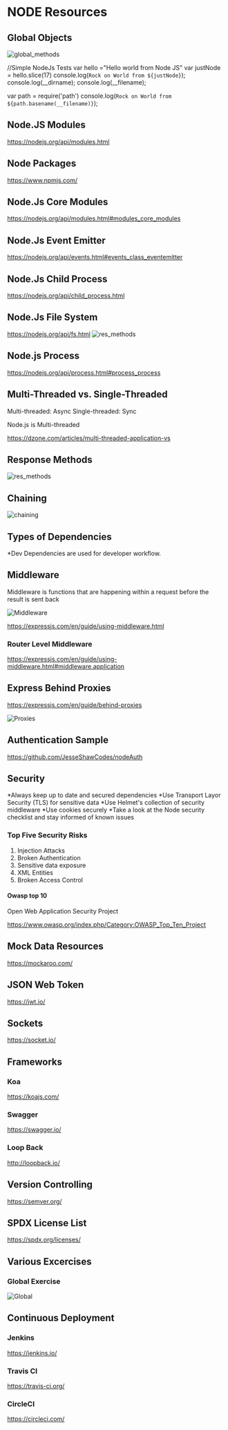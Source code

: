 # NODE Resources

## Global Objects
![global_methods](/public/global.png "Title is optional")


//Simple NodeJs Tests
var hello ="Hello world from Node JS"
var justNode = hello.slice(17)
console.log(`Rock on World from ${justNode}`);
console.log(__dirname);
console.log(__filename);

var path = require('path')
console.log(`Rock on World from ${path.basename(__filename)}`);

## Node.JS Modules

https://nodejs.org/api/modules.html

## Node Packages

https://www.npmjs.com/

## Node.Js Core Modules

https://nodejs.org/api/modules.html#modules_core_modules

## Node.Js Event Emitter

https://nodejs.org/api/events.html#events_class_eventemitter

## Node.Js Child Process

https://nodejs.org/api/child_process.html

## Node.Js File System
https://nodejs.org/api/fs.html
![res_methods](/public/readfiles.png "Title is optional")



## Node.js Process
https://nodejs.org/api/process.html#process_process

## Multi-Threaded vs. Single-Threaded

Multi-threaded: Async
Single-threaded: Sync

Node.js is Multi-threaded

https://dzone.com/articles/multi-threaded-application-vs

## Response Methods

![res_methods](/public/res_methods.png "Title is optional")

## Chaining

![chaining](/public/chaining.png "Title is optional")

## Types of Dependencies

*Dev Dependencies are used for developer workflow. 

## Middleware

Middleware is functions that are happening within a request before the result is sent back

![Middleware](/public/middleware.png "Title is optional")

https://expressjs.com/en/guide/using-middleware.html

### Router Level Middleware

https://expressjs.com/en/guide/using-middleware.html#middleware.application

## Express Behind Proxies

https://expressjs.com/en/guide/behind-proxies

![Proxies](/public/proxies.png "Title is optional")

## Authentication Sample

https://github.com/JesseShawCodes/nodeAuth

## Security

*Always keep up to date and secured dependencies
*Use Transport Layor Security (TLS) for sensitive data
*Use Helmet's collection of security middleware
*Use cookies securely
*Take a look at the Node security checklist and stay informed of known issues

### Top Five Security Risks

1. Injection Attacks
2. Broken Authentication
3. Sensitive data exposure
4. XML Entities
5. Broken Access Control

#### Owasp top 10

Open Web Application Security Project

https://www.owasp.org/index.php/Category:OWASP_Top_Ten_Project

## Mock Data Resources 

https://mockaroo.com/

## JSON Web Token

https://jwt.io/

## Sockets

https://socket.io/

## Frameworks
### Koa
https://koajs.com/

### Swagger
https://swagger.io/

### Loop Back
http://loopback.io/

## Version Controlling

https://semver.org/

## SPDX License List

https://spdx.org/licenses/

## Various Excercises

### Global Exercise

![Global](/public/heartbeat.png "Global Exercise")

## Continuous Deployment

### Jenkins
https://jenkins.io/

### Travis CI
https://travis-ci.org/

### CircleCI
https://circleci.com/

